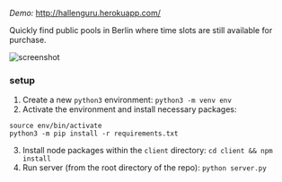 *Demo:* http://hallenguru.herokuapp.com/

Quickly find public pools in Berlin where time slots are still available for purchase.

![screenshot](https://user-images.githubusercontent.com/15891394/155847162-e5e26cc1-07eb-45c4-a927-9e4a728a3bd6.jpg)


### setup

1) Create a new `python3` environment: `python3 -m venv env`
2) Activate the environment and install necessary packages:
```
source env/bin/activate
python3 -m pip install -r requirements.txt
```
3) Install node packages within the `client` directory: `cd client && npm install`
4) Run server (from the root directory of the repo): `python server.py`
